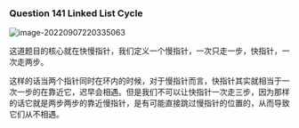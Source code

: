 ### Question 141 Linked List Cycle

![image-20220907220335063](C:\Users\jason\AppData\Roaming\Typora\typora-user-images\image-20220907220335063.png)



这道题目的核心就在快慢指针，我们定义一个慢指针，一次只走一步，快指针，一次走两步。

这样的话当两个指针同时在环内的时候，对于慢指针而言，快指针其实就相当于一次一步的在靠近它，迟早会相遇。但是我们不可以让快指针一次走三步，因为那样的话它就是两步两步的靠近慢指针，是有可能直接跳过慢指针的位置的，从而导致它们从不相遇。